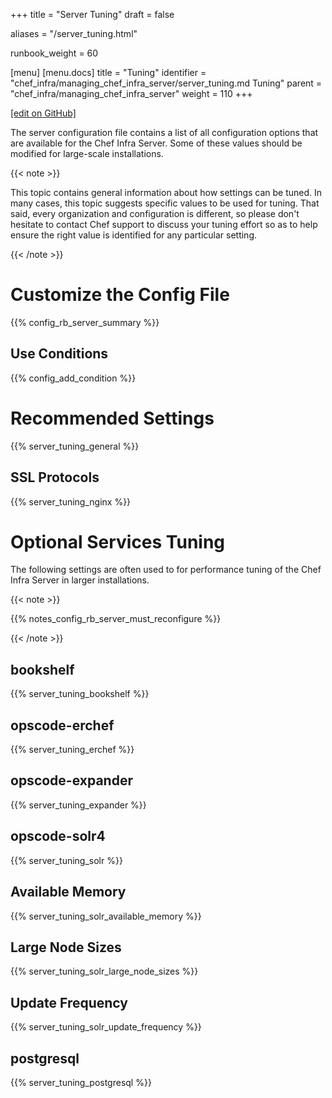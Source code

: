 +++
title = "Server Tuning"
draft = false

aliases = "/server_tuning.html"

runbook_weight = 60

[menu]
  [menu.docs]
    title = "Tuning"
    identifier = "chef_infra/managing_chef_infra_server/server_tuning.md Tuning"
    parent = "chef_infra/managing_chef_infra_server"
    weight = 110
+++    

[\[edit on
GitHub\]](https://github.com/chef/chef-web-docs/blob/master/chef_master/source/server_tuning.rst)

The server configuration file contains a list of all configuration
options that are available for the Chef Infra Server. Some of these
values should be modified for large-scale installations.

{{< note >}}

This topic contains general information about how settings can be tuned.
In many cases, this topic suggests specific values to be used for
tuning. That said, every organization and configuration is different, so
please don't hesitate to contact Chef support to discuss your tuning
effort so as to help ensure the right value is identified for any
particular setting.

{{< /note >}}


# Customize the Config File

{{% config_rb_server_summary %}}


## Use Conditions

{{% config_add_condition %}}


# Recommended Settings

{{% server_tuning_general %}}


## SSL Protocols

{{% server_tuning_nginx %}}


# Optional Services Tuning

The following settings are often used to for performance tuning of the
Chef Infra Server in larger installations.

{{< note >}}

{{% notes_config_rb_server_must_reconfigure %}}

{{< /note >}}


## bookshelf

{{% server_tuning_bookshelf %}}


## opscode-erchef

{{% server_tuning_erchef %}}


## opscode-expander

{{% server_tuning_expander %}}


## opscode-solr4

{{% server_tuning_solr %}}

## Available Memory

{{% server_tuning_solr_available_memory %}}

## Large Node Sizes

{{% server_tuning_solr_large_node_sizes %}}

## Update Frequency

{{% server_tuning_solr_update_frequency %}}


## postgresql

{{% server_tuning_postgresql %}}
